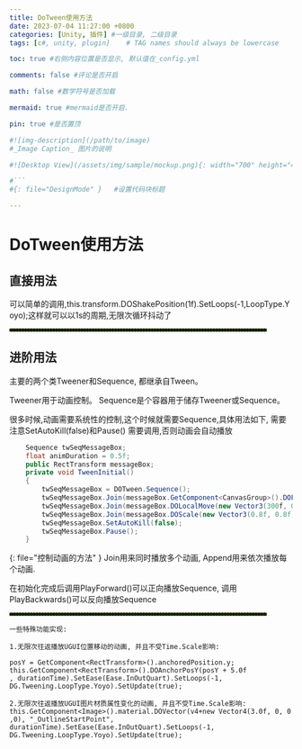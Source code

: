 ```yaml
---
title: DoTween使用方法
date: 2023-07-04 11:27:00 +0800
categories: [Unity, 插件] #一级目录, 二级目录
tags: [c#, unity, plugin]    # TAG names should always be lowercase

toc: true #右侧内容位置是否显示, 默认值在_config.yml

comments: false #评论是否开启

math: false #数学符号是否加载

mermaid: true #mermaid是否开启.

pin: true #是否置顶

#![img-description](/path/to/image)
#_Image Caption_ 图片的说明

#![Desktop View](/assets/img/sample/mockup.png){: width="700" height="400" } 设置图片宽高

#```
#{: file="DesignMode" }   #设置代码块标题

---
```


<style>
hr{
  height: 4px;
  width: 90%;
  margin - left: auto;
  margin - right: auto;
  padding: 0px 2px 0px 2px;
  opacity: 100%;
  border-top: 1px dashed #ffff0080 !important;
  border-bottom: 1px dashed #00ff0080 !important;
  border-radius: 0px;
}
</style>

# DoTween使用方法
## 直接用法
<div style = "word-break :break-all">
可以简单的调用,this.transform.DOShakePosition(1f).SetLoops(-1,LoopType.Yoyo);这样就可以以1s的周期,无限次循环抖动了
</div>

---

## 进阶用法
主要的两个类Tweener和Sequence, 都继承自Tween。

Tweener用于动画控制。
Sequence是个容器用于储存Tweener或Sequence。

很多时候,动画需要系统性的控制,这个时候就需要Sequence,具体用法如下, 需要注意SetAutoKill(false)和Pause() 需要调用,否则动画会自动播放

``` c#
    Sequence twSeqMessageBox;
    float animDuration = 0.5f;
    public RectTransform messageBox;
    private void TweenInitial()
    {
        twSeqMessageBox = DOTween.Sequence();
        twSeqMessageBox.Join(messageBox.GetComponent<CanvasGroup>().DOFade(0.05f, animDuration));
        twSeqMessageBox.Join(messageBox.DOLocalMove(new Vector3(300f, 0f, 0f), animDuration));
        twSeqMessageBox.Join(messageBox.DOScale(new Vector3(0.8f, 0.8f, 1f), animDuration));
        twSeqMessageBox.SetAutoKill(false);
        twSeqMessageBox.Pause();
    }
```
{: file="控制动画的方法" }
Join用来同时播放多个动画, Append用来依次播放每个动画.

在初始化完成后调用PlayForward()可以正向播放Sequence, 调用PlayBackwards()可以反向播放Sequence

---

``` text
一些特殊功能实现:

1.无限次往返播放UGUI位置移动的动画, 并且不受Time.Scale影响:

posY = GetComponent<RectTransform>().anchoredPosition.y;
this.GetComponent<RectTransform>().DOAnchorPosY(posY + 5.0f
, durationTime).SetEase(Ease.InOutQuart).SetLoops(-1, DG.Tweening.LoopType.Yoyo).SetUpdate(true);

2.无限次往返播放UGUI图片材质属性变化的动画, 并且不受Time.Scale影响:
this.GetComponent<Image>().material.DOVector(v4+new Vector4(3.0f, 0, 0 ,0), "_OutlineStartPoint", durationTime).SetEase(Ease.InOutQuart).SetLoops(-1, DG.Tweening.LoopType.Yoyo).SetUpdate(true);

```
 

